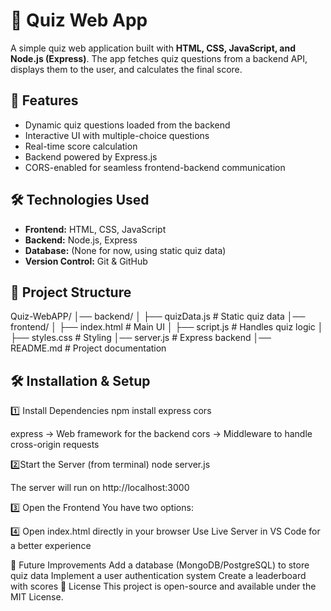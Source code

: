 # 📝 Quiz Web App

A simple quiz web application built with **HTML, CSS, JavaScript, and Node.js (Express)**. The app fetches quiz questions from a backend API, displays them to the user, and calculates the final score.

## 🚀 Features
- Dynamic quiz questions loaded from the backend
- Interactive UI with multiple-choice questions
- Real-time score calculation
- Backend powered by Express.js
- CORS-enabled for seamless frontend-backend communication

## 🛠️ Technologies Used
- **Frontend:** HTML, CSS, JavaScript
- **Backend:** Node.js, Express
- **Database:** (None for now, using static quiz data)
- **Version Control:** Git & GitHub

## 📂 Project Structure
Quiz-WebAPP/ │── backend/ │ ├── quizData.js # Static quiz data │── frontend/ │ ├── index.html # Main UI │ ├── script.js # Handles quiz logic │ ├── styles.css # Styling │── server.js # Express backend │── README.md # Project documentation


## 🛠️ Installation & Setup

1️⃣ Install Dependencies
npm install express cors

express → Web framework for the backend
cors → Middleware to handle cross-origin requests


2️⃣Start the Server (from terminal)
node server.js

The server will run on http://localhost:3000

3️⃣ Open the Frontend
You have two options:


4️⃣ Open index.html directly in your browser
Use Live Server in VS Code for a better experience

🎯 Future Improvements
Add a database (MongoDB/PostgreSQL) to store quiz data
Implement a user authentication system
Create a leaderboard with scores
📜 License
This project is open-source and available under the MIT License.